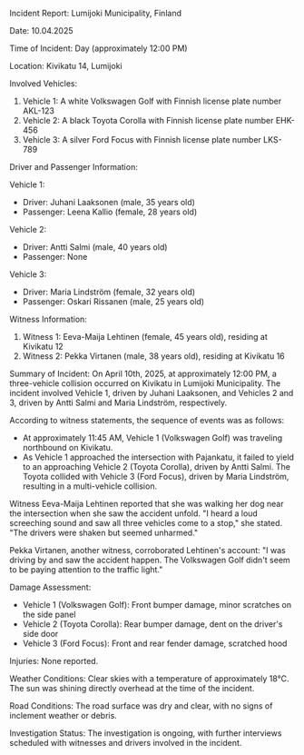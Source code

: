 Incident Report: Lumijoki Municipality, Finland

Date: 10.04.2025

Time of Incident: Day (approximately 12:00 PM)

Location: Kivikatu 14, Lumijoki

Involved Vehicles:

1. Vehicle 1: A white Volkswagen Golf with Finnish license plate number AKL-123
2. Vehicle 2: A black Toyota Corolla with Finnish license plate number EHK-456
3. Vehicle 3: A silver Ford Focus with Finnish license plate number LKS-789

Driver and Passenger Information:

Vehicle 1:
- Driver: Juhani Laaksonen (male, 35 years old)
- Passenger: Leena Kallio (female, 28 years old)

Vehicle 2:
- Driver: Antti Salmi (male, 40 years old)
- Passenger: None

Vehicle 3:
- Driver: Maria Lindström (female, 32 years old)
- Passenger: Oskari Rissanen (male, 25 years old)

Witness Information:

1. Witness 1: Eeva-Maija Lehtinen (female, 45 years old), residing at Kivikatu 12
2. Witness 2: Pekka Virtanen (male, 38 years old), residing at Kivikatu 16

Summary of Incident:
On April 10th, 2025, at approximately 12:00 PM, a three-vehicle collision occurred on Kivikatu in Lumijoki Municipality. The incident involved Vehicle 1, driven by Juhani Laaksonen, and Vehicles 2 and 3, driven by Antti Salmi and Maria Lindström, respectively.

According to witness statements, the sequence of events was as follows:

- At approximately 11:45 AM, Vehicle 1 (Volkswagen Golf) was traveling northbound on Kivikatu.
- As Vehicle 1 approached the intersection with Pajankatu, it failed to yield to an approaching Vehicle 2 (Toyota Corolla), driven by Antti Salmi. The Toyota collided with Vehicle 3 (Ford Focus), driven by Maria Lindström, resulting in a multi-vehicle collision.

Witness Eeva-Maija Lehtinen reported that she was walking her dog near the intersection when she saw the accident unfold. "I heard a loud screeching sound and saw all three vehicles come to a stop," she stated. "The drivers were shaken but seemed unharmed."

Pekka Virtanen, another witness, corroborated Lehtinen's account: "I was driving by and saw the accident happen. The Volkswagen Golf didn't seem to be paying attention to the traffic light."

Damage Assessment:
- Vehicle 1 (Volkswagen Golf): Front bumper damage, minor scratches on the side panel
- Vehicle 2 (Toyota Corolla): Rear bumper damage, dent on the driver's side door
- Vehicle 3 (Ford Focus): Front and rear fender damage, scratched hood

Injuries:
None reported.

Weather Conditions:
Clear skies with a temperature of approximately 18°C. The sun was shining directly overhead at the time of the incident.

Road Conditions:
The road surface was dry and clear, with no signs of inclement weather or debris.

Investigation Status:
The investigation is ongoing, with further interviews scheduled with witnesses and drivers involved in the incident.
